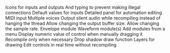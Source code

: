 Icons for inputs and outputs
    And typing to prevent making illegal connections
Default values for inputs
Detailed panel for automation editing
MIDI input
Multiple voices
Output silent audio while recompiling instead of hanging the thread
Allow changing the output buffer size.
Allow changing the sample rate.
Envelope module
Waveform module(s)
Add modules from a menu
Display numeric value of control when manually dragging it
Recompile only when necessary
Drop shadow draw function
Layers for drawing
Edit controls in real time without recompiling
